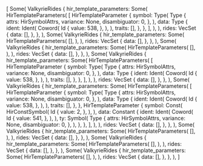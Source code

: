 [
    Some(
        ValkyrieRides {
            hir_template_parameters: Some(
                HirTemplateParameters(
                    [
                        HirTemplateParameter {
                            symbol: Type(
                                Type {
                                    attrs: HirSymbolAttrs,
                                    variance: None,
                                    disambiguator: 0,
                                },
                            ),
                            data: Type {
                                ident: Ident(
                                    Coword(
                                        Id {
                                            value: 538,
                                        },
                                    ),
                                ),
                                traits: [],
                            },
                        },
                    ],
                ),
            ),
            rides: VecSet {
                data: [],
            },
        },
    ),
    Some(
        ValkyrieRides {
            hir_template_parameters: Some(
                HirTemplateParameters(
                    [],
                ),
            ),
            rides: VecSet {
                data: [],
            },
        },
    ),
    Some(
        ValkyrieRides {
            hir_template_parameters: Some(
                HirTemplateParameters(
                    [],
                ),
            ),
            rides: VecSet {
                data: [],
            },
        },
    ),
    Some(
        ValkyrieRides {
            hir_template_parameters: Some(
                HirTemplateParameters(
                    [
                        HirTemplateParameter {
                            symbol: Type(
                                Type {
                                    attrs: HirSymbolAttrs,
                                    variance: None,
                                    disambiguator: 0,
                                },
                            ),
                            data: Type {
                                ident: Ident(
                                    Coword(
                                        Id {
                                            value: 538,
                                        },
                                    ),
                                ),
                                traits: [],
                            },
                        },
                    ],
                ),
            ),
            rides: VecSet {
                data: [],
            },
        },
    ),
    Some(
        ValkyrieRides {
            hir_template_parameters: Some(
                HirTemplateParameters(
                    [
                        HirTemplateParameter {
                            symbol: Type(
                                Type {
                                    attrs: HirSymbolAttrs,
                                    variance: None,
                                    disambiguator: 0,
                                },
                            ),
                            data: Type {
                                ident: Ident(
                                    Coword(
                                        Id {
                                            value: 538,
                                        },
                                    ),
                                ),
                                traits: [],
                            },
                        },
                        HirTemplateParameter {
                            symbol: Const(
                                HirConstSymbol(
                                    Id {
                                        value: 2,
                                    },
                                ),
                            ),
                            data: Constant {
                                ident: Ident(
                                    Coword(
                                        Id {
                                            value: 541,
                                        },
                                    ),
                                ),
                                ty: Symbol(
                                    Type {
                                        attrs: HirSymbolAttrs,
                                        variance: None,
                                        disambiguator: 0,
                                    },
                                ),
                            },
                        },
                    ],
                ),
            ),
            rides: VecSet {
                data: [],
            },
        },
    ),
    Some(
        ValkyrieRides {
            hir_template_parameters: Some(
                HirTemplateParameters(
                    [],
                ),
            ),
            rides: VecSet {
                data: [],
            },
        },
    ),
    Some(
        ValkyrieRides {
            hir_template_parameters: Some(
                HirTemplateParameters(
                    [],
                ),
            ),
            rides: VecSet {
                data: [],
            },
        },
    ),
    Some(
        ValkyrieRides {
            hir_template_parameters: Some(
                HirTemplateParameters(
                    [],
                ),
            ),
            rides: VecSet {
                data: [],
            },
        },
    ),
]